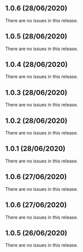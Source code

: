 ## 1.0.6 (28/06/2020) 


There are no issues in this release.


## 1.0.5 (28/06/2020) 


There are no issues in this release.


## 1.0.4 (28/06/2020) 


There are no issues in this release.


## 1.0.3 (28/06/2020) 


There are no issues in this release.


## 1.0.2 (28/06/2020) 


There are no issues in this release.


## 1.0.1 (28/06/2020) 


There are no issues in this release.


## 1.0.6 (27/06/2020) 


There are no issues in this release.


## 1.0.6 (27/06/2020) 


There are no issues in this release.


## 1.0.5 (26/06/2020) 


There are no issues in this release.